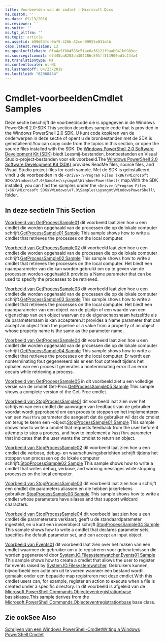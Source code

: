 ```yaml
---
title: Voorbeelden van de cmdlet | Microsoft Docs
ms.custom: ''
ms.date: 09/13/2016
ms.reviewer: ''
ms.suite: ''
ms.tgt_pltfrm: ''
ms.topic: article
ms.assetid: b99d53fc-0af9-426b-82ce-09955e031d4b
caps.latest.revision: 13
ms.openlocfilehash: 0fa4a5f804586c51ae6a36121f9aab041b0989cc
ms.sourcegitcommit: e7445ba8203da304286c591ff513900ad1c244a4
ms.translationtype: MT
ms.contentlocale: nl-NL
ms.lasthandoff: 04/23/2019
ms.locfileid: "62068434"
---
```

# <a name="cmdlet-samples"></a><span data-ttu-id="cbc58-102">Cmdlet-voorbeelden</span><span class="sxs-lookup"><span data-stu-id="cbc58-102">Cmdlet Samples</span></span>

<span data-ttu-id="cbc58-103">Deze sectie beschrijft de voorbeeldcode die is opgegeven in de Windows PowerShell 2.0-SDK.</span><span class="sxs-lookup"><span data-stu-id="cbc58-103">This section describes sample code that is provided in the Windows PowerShell 2.0 SDK.</span></span> <span data-ttu-id="cbc58-104">U kunt code kopiëren van de onderwerpen in deze sectie of opent u de bronbestanden met de SDK is geïnstalleerd.</span><span class="sxs-lookup"><span data-stu-id="cbc58-104">You can copy code from the topics in this section, or open the source files installed with the SDK.</span></span> <span data-ttu-id="cbc58-105">De [Windows PowerShell 2.0 Software Development Kit (SDK)](https://www.microsoft.com/en-us/download/details.aspx?id=2560) biedt Leesmij-bestanden, bronbestanden en Visual Studio-project-bestanden voor elk voorbeeld.</span><span class="sxs-lookup"><span data-stu-id="cbc58-105">The [Windows PowerShell 2.0 Software Development Kit (SDK)](https://www.microsoft.com/en-us/download/details.aspx?id=2560) provides ReadMe files, source files, and Visual Studio project files for each sample.</span></span> <span data-ttu-id="cbc58-106">Met de SDK is geïnstalleerd, vindt u de voorbeelden in de `<Drive>:\Program Files (x86)\Microsoft SDKs\Windows\v7.0\Samples\sysmgmt\WindowsPowerShell\` map.</span><span class="sxs-lookup"><span data-stu-id="cbc58-106">With the SDK installed, you can find the samples under the `<Drive>:\Program Files (x86)\Microsoft SDKs\Windows\v7.0\Samples\sysmgmt\WindowsPowerShell\` folder.</span></span>

## <a name="in-this-section"></a><span data-ttu-id="cbc58-107">In deze sectie</span><span class="sxs-lookup"><span data-stu-id="cbc58-107">In This Section</span></span>

<span data-ttu-id="cbc58-108">[Voorbeeld van GetProcessSample01](./getprocesssample01-sample.md) dit voorbeeld laat zien hoe u een cmdlet die worden opgehaald van de processen die op de lokale computer schrijft.</span><span class="sxs-lookup"><span data-stu-id="cbc58-108">[GetProcessSample01 Sample](./getprocesssample01-sample.md) This sample shows how to write a cmdlet that retrieves the processes on the local computer.</span></span>

<span data-ttu-id="cbc58-109">[Voorbeeld van GetProcessSample02](./getprocesssample02-sample.md) dit voorbeeld laat zien hoe u een cmdlet die worden opgehaald van de processen die op de lokale computer schrijft.</span><span class="sxs-lookup"><span data-stu-id="cbc58-109">[GetProcessSample02 Sample](./getprocesssample02-sample.md) This sample shows how to write a cmdlet that retrieves the processes on the local computer.</span></span> <span data-ttu-id="cbc58-110">Het biedt een naamparameter van die kan worden gebruikt om op te geven van de processen worden opgehaald.</span><span class="sxs-lookup"><span data-stu-id="cbc58-110">It provides a Name parameter that can be used to specify the processes to be retrieved.</span></span>

<span data-ttu-id="cbc58-111">[Voorbeeld van GetProcessSample03](./getprocesssample03-sample.md) dit voorbeeld laat zien hoe u een cmdlet die worden opgehaald van de processen die op de lokale computer schrijft.</span><span class="sxs-lookup"><span data-stu-id="cbc58-111">[GetProcessSample03 Sample](./getprocesssample03-sample.md) This sample shows how to write a cmdlet that retrieves the processes on the local computer.</span></span> <span data-ttu-id="cbc58-112">Het biedt een naamparameter van een object van de pijplijn of een waarde van een eigenschap van een object waarvan de de eigenschapsnaam hetzelfde als de parameternaam is kan accepteren.</span><span class="sxs-lookup"><span data-stu-id="cbc58-112">It provides a Name parameter that can accept an object from the pipeline or a value from a property of an object whose property name is the same as the parameter name.</span></span>

<span data-ttu-id="cbc58-113">[Voorbeeld van GetProcessSample04](./getprocesssample04-sample.md) dit voorbeeld laat zien hoe u een cmdlet die worden opgehaald van de processen die op de lokale computer schrijft.</span><span class="sxs-lookup"><span data-stu-id="cbc58-113">[GetProcessSample04 Sample](./getprocesssample04-sample.md) This sample shows how to write a cmdlet that retrieves the processes on the local computer.</span></span> <span data-ttu-id="cbc58-114">Er wordt een nonterminating fout gegenereerd als er een fout optreedt tijdens het ophalen van een proces.</span><span class="sxs-lookup"><span data-stu-id="cbc58-114">It generates a nonterminating error if an error occurs while retrieving a process.</span></span>

<span data-ttu-id="cbc58-115">[Voorbeeld van GetProcessSample05](./getprocesssample05-sample.md) in dit voorbeeld ziet u een volledige versie van de cmdlet Get-Proc.</span><span class="sxs-lookup"><span data-stu-id="cbc58-115">[GetProcessSample05 Sample](./getprocesssample05-sample.md) This sample shows a complete version of the Get-Proc cmdlet.</span></span>

<span data-ttu-id="cbc58-116">[Voorbeeld van StopProcessSample01](./stopprocesssample01-sample.md) dit voorbeeld laat zien over het schrijven van een cmdlet die aanvragen van feedback van de gebruiker voordat wordt geprobeerd om een proces te stoppen en het implementeren van een `PassThru` parameter die aangeeft dat de gebruiker wil dat de cmdlet om terug te keren een -object.</span><span class="sxs-lookup"><span data-stu-id="cbc58-116">[StopProcessSample01 Sample](./stopprocesssample01-sample.md) This sample shows how to write a cmdlet that requests feedback from the user before it attempts to stop a process, and how to implement a `PassThru` parameter that indicates that the user wants the cmdlet to return an object.</span></span>

<span data-ttu-id="cbc58-117">[Voorbeeld van StopProcessSample02](./stopprocesssample02-sample.md) dit voorbeeld laat zien hoe u een cmdlet die verbose, debug- en waarschuwingsberichten schrijft tijdens het stoppen van processen op de lokale computer schrijft.</span><span class="sxs-lookup"><span data-stu-id="cbc58-117">[StopProcessSample02 Sample](./stopprocesssample02-sample.md) This sample shows how to write a cmdlet that writes debug, verbose, and warning messages while stopping processes on the local computer.</span></span>

<span data-ttu-id="cbc58-118">[Voorbeeld van StopProcessSample03](./stopprocesssample03-sample.md) dit voorbeeld laat zien hoe u schrijft een cmdlet die parameters aliassen en die hebben jokertekens gebruiken.</span><span class="sxs-lookup"><span data-stu-id="cbc58-118">[StopProcessSample03 Sample](./stopprocesssample03-sample.md) This sample shows how to write a cmdlet whose parameters have aliases and that support wildcard characters.</span></span>

<span data-ttu-id="cbc58-119">[Voorbeeld van StopProcessSample04](./stopprocesssample04-sample.md) dit voorbeeld laat zien hoe u een cmdlet die parametersets verklaart, geeft u de standaardparameter ingesteld, en u kunt een invoerobject schrijft.</span><span class="sxs-lookup"><span data-stu-id="cbc58-119">[StopProcessSample04 Sample](./stopprocesssample04-sample.md) This sample shows how to write a cmdlet that declares parameter sets, specifies the default parameter set, and can accept an input object.</span></span>

<span data-ttu-id="cbc58-120">[Voorbeeld van Events01](./events01-sample.md) dit voorbeeld laat zien over het maken van een cmdlet waarmee de gebruiker om u te registreren voor gebeurtenissen die worden gegenereerd door [System.IO.Filesystemwatcher](/dotnet/api/System.IO.FileSystemWatcher).</span><span class="sxs-lookup"><span data-stu-id="cbc58-120">[Events01 Sample](./events01-sample.md) This sample shows how to create a cmdlet that allows the user to register for events raised by [System.IO.Filesystemwatcher](/dotnet/api/System.IO.FileSystemWatcher).</span></span> <span data-ttu-id="cbc58-121">Gebruikers kunnen, bijvoorbeeld een actie om uit te voeren wanneer een bestand wordt gemaakt onder een bepaalde map registreren met deze cmdlet.</span><span class="sxs-lookup"><span data-stu-id="cbc58-121">With this cmdlet users can, for example, register an action to execute when a file is created under a specific directory.</span></span> <span data-ttu-id="cbc58-122">In dit voorbeeld is afgeleid van de [Microsoft.PowerShell.Commands.Objecteventregistrationbase](/dotnet/api/Microsoft.PowerShell.Commands.ObjectEventRegistrationBase) basisklasse.</span><span class="sxs-lookup"><span data-stu-id="cbc58-122">This sample derives from the [Microsoft.PowerShell.Commands.Objecteventregistrationbase](/dotnet/api/Microsoft.PowerShell.Commands.ObjectEventRegistrationBase) base class.</span></span>

## <a name="see-also"></a><span data-ttu-id="cbc58-123">Zie ook</span><span class="sxs-lookup"><span data-stu-id="cbc58-123">See Also</span></span>

[<span data-ttu-id="cbc58-124">Schrijven van een Windows PowerShell-Cmdlet</span><span class="sxs-lookup"><span data-stu-id="cbc58-124">Writing a Windows PowerShell Cmdlet</span></span>](./writing-a-windows-powershell-cmdlet.md)
